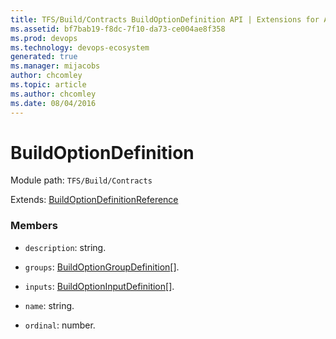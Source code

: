 ```yaml
---
title: TFS/Build/Contracts BuildOptionDefinition API | Extensions for Azure DevOps Services
ms.assetid: bf7bab19-f8dc-7f10-da73-ce004ae8f358
ms.prod: devops
ms.technology: devops-ecosystem
generated: true
ms.manager: mijacobs
author: chcomley
ms.topic: article
ms.author: chcomley
ms.date: 08/04/2016
---
```


# BuildOptionDefinition

Module path: `TFS/Build/Contracts`

Extends: [BuildOptionDefinitionReference](./BuildOptionDefinitionReference.md)

### Members

* `description`: string. 

* `groups`: [BuildOptionGroupDefinition](./BuildOptionGroupDefinition.md)[]. 

* `inputs`: [BuildOptionInputDefinition](./BuildOptionInputDefinition.md)[]. 

* `name`: string. 

* `ordinal`: number. 

